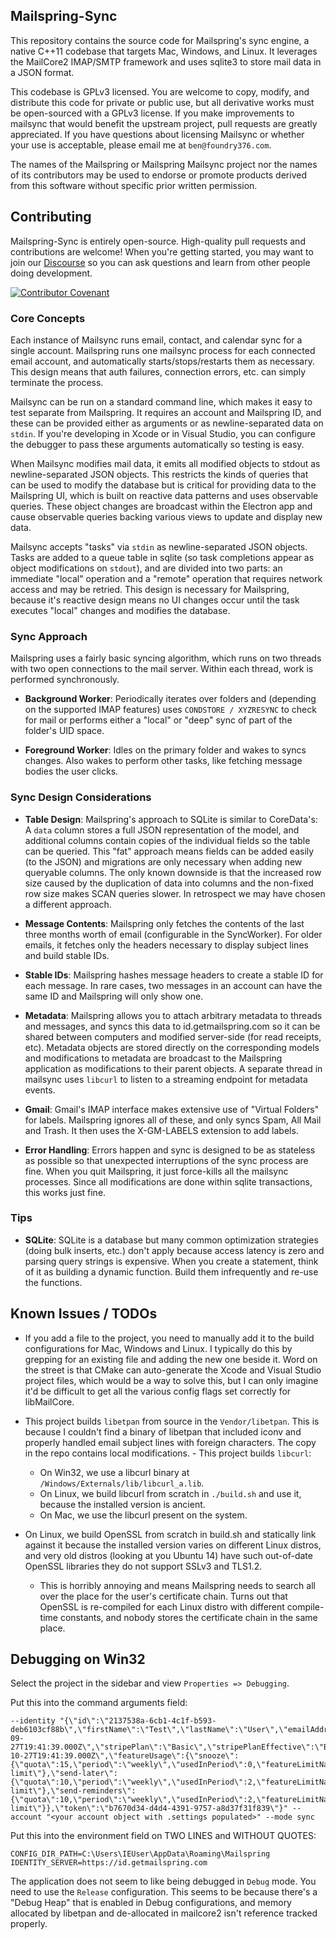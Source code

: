## Mailspring-Sync

This repository contains the source code for Mailspring's sync engine, a native
C++11 codebase that targets Mac, Windows, and Linux. It leverages the MailCore2
IMAP/SMTP framework and uses sqlite3 to store mail data in a JSON format.

This codebase is GPLv3 licensed. You are welcome to copy, modify, and
distribute this code for private or public use, but all derivative works must
be open-sourced with a GPLv3 license. If you make improvements to mailsync that
would benefit the upstream project, pull requests are greatly appreciated. If
you have questions about licensing Mailsync or whether your use is acceptable,
please email me at `ben@foundry376.com`.

The names of the Mailspring or Mailspring Mailsync project nor the names of its
contributors may be used to endorse or promote products derived from this
software without specific prior written permission.

## Contributing

Mailspring-Sync is entirely open-source. High-quality pull requests and
contributions are welcome! When you're getting started, you may want to join our
[Discourse](https://community.getmailspring.com/) so you can ask questions and
learn from other people doing development.

[![Contributor Covenant](https://img.shields.io/badge/Contributor%20Covenant-v2.0%20adopted-ff69b4.svg)](CODE_OF_CONDUCT.md)

### Core Concepts

Each instance of Mailsync runs email, contact, and calendar sync for a single
account. Mailspring runs one mailsync process for each connected email account,
and automatically starts/stops/restarts them as necessary. This design means
that auth failures, connection errors, etc. can simply terminate the process.

Mailsync can be run on a standard command line, which makes it easy to test
separate from Mailspring. It requires an account and Mailspring ID, and these
can be provided either as arguments or as newline-separated data on `stdin`. If
you're developing in Xcode or in Visual Studio, you can configure the debugger
to pass these arguments automatically so testing is easy.

When Mailsync modifies mail data, it emits all modified objects to stdout as
newline-separated JSON objects. This restricts the kinds of queries that can be
used to modify the database but is critical for providing data to the
Mailspring UI, which is built on reactive data patterns and uses observable
queries. These object changes are broadcast within the Electron app and cause
observable queries backing various views to update and display new data.

Mailsync accepts "tasks" via `stdin` as newline-separated JSON objects. Tasks
are added to a queue table in sqlite (so task completions appear as object
modifications on `stdout`), and are divided into two parts: an immediate
"local" operation and a "remote" operation that requires network access and may
be retried. This design is necessary for Mailspring, because it's reactive
design means no UI changes occur until the task executes "local" changes and
modifies the database.

### Sync Approach

Mailspring uses a fairly basic syncing algorithm, which runs on two threads
with two open connections to the mail server. Within each thread, work is
performed synchronously.

- **Background Worker**: Periodically iterates over folders and (depending on
the supported IMAP features) uses `CONDSTORE / XYZRESYNC` to check for mail or
performs either a "local" or "deep" sync of part of the folder's UID space.

- **Foreground Worker**: Idles on the primary folder and wakes to syncs
changes. Also wakes to perform other tasks, like fetching message bodies the
user clicks.

### Sync Design Considerations

- **Table Design**: Mailspring's approach to SQLite is similar to CoreData's: A
`data` column stores a full JSON representation of the model, and additional
columns contain copies of the individual fields so the table can be queried.
This "fat" approach means fields can be added easily (to the JSON) and
migrations are only necessary when adding new queryable columns. The only known
downside is that the increased row size caused by the duplication of data into
columns and the non-fixed row size makes SCAN queries slower. In retrospect we
may have chosen a different approach.

- **Message Contents**: Mailspring only fetches the contents of the last three
months worth of email (configurable in the SyncWorker). For older emails, it
fetches only the headers necessary to display subject lines and build stable
IDs.

- **Stable IDs**: Mailspring hashes message headers to create a stable ID for
each message. In rare cases, two messages in an account can have the same ID
and Mailspring will only show one.

- **Metadata**: Mailspring allows you to attach arbitrary metadata to threads
and messages, and syncs this data to id.getmailspring.com so it can be shared
between computers and modified server-side (for read receipts, etc). Metadata
objects are stored directly on the corresponding models and modifications to
metadata are broadcast to the Mailspring application as modifications to their
parent objects. A separate thread in mailsync uses `libcurl` to listen to a
streaming endpoint for metadata events.

- **Gmail**: Gmail's IMAP interface makes extensive use of "Virtual Folders"
for labels. Mailspring ignores all of these, and only syncs Spam, All Mail and
Trash. It then uses the X-GM-LABELS extension to add labels.

- **Error Handling**: Errors happen and sync is designed to be as stateless as
possible so that unexpected interruptions of the sync process are fine. When
you quit Mailspring, it just force-kills all the mailsync processes. Since all
modifications are done within sqlite transactions, this works just fine.

### Tips

- **SQLite**: SQLite is a database but many common optimization strategies
(doing bulk inserts, etc.) don't apply because access latency is zero and
parsing query strings is expensive. When you create a statement, think of it as
building a dynamic function. Build them infrequently and re-use the functions.

## Known Issues / TODOs

- If you add a file to the project, you need to manually add it to the build
configurations for Mac, Windows and Linux. I typically do this by grepping for
an existing file and adding the new one beside it. Word on the street is that
CMake can auto-generate the Xcode and Visual Studio project files, which would
be a way to solve this, but I can only imagine it'd be difficult to get all the
various config flags set correctly for libMailCore.

- This project builds `libetpan` from source in the `Vendor/libetpan`. This is
because I couldn't find a binary of libetpan that included iconv and properly
handled email subject lines with foreign characters. The copy in the repo
contains local modifications. - This project builds `libcurl`:

  - On Win32, we use a libcurl binary at `/Windows/Externals/lib/libcurl_a.lib`.
  - On Linux, we build libcurl from scratch in `./build.sh` and use it,
    because the installed version is ancient.
  - On Mac, we use the libcurl present on the system.

- On Linux, we build OpenSSL from scratch in build.sh and statically link
against it because the installed version varies on different Linux distros, and
very old distros (looking at you Ubuntu 14) have such out-of-date OpenSSL
libraries they do not support SSLv3 and TLS1.2.

  - This is horribly annoying and means Mailspring needs to search all over the
  place for the user's certificate chain. Turns out that OpenSSL is re-compiled
  for each Linux distro with different compile-time constants, and nobody
  stores the certificate chain in the same place.

## Debugging on Win32

Select the project in the sidebar and view `Properties => Debugging`.

Put this into the command arguments field:

```
--identity "{\"id\":\"2137538a-6cb1-4c1f-b593-deb6103cf88b\",\"firstName\":\"Test\",\"lastName\":\"User\",\"emailAddress\":\"testuser@getmailspring.com\",\"object\":\"identity\",\"createdAt\":\"2017-09-27T19:41:39.000Z\",\"stripePlan\":\"Basic\",\"stripePlanEffective\":\"Basic\",\"stripeCustomerId\":\"XXXXX\",\"stripePeriodEnd\":\"2017-10-27T19:41:39.000Z\",\"featureUsage\":{\"snooze\":{\"quota\":15,\"period\":\"weekly\",\"usedInPeriod\":0,\"featureLimitName\":\"basic-limit\"},\"send-later\":{\"quota\":10,\"period\":\"weekly\",\"usedInPeriod\":2,\"featureLimitName\":\"basic-limit\"},\"send-reminders\":{\"quota\":10,\"period\":\"weekly\",\"usedInPeriod\":2,\"featureLimitName\":\"basic-limit\"}},\"token\":\"b7670d34-d4d4-4391-9757-a8d37f31f839\"}" --account "<your account object with .settings populated>" --mode sync
```

Put this into the environment field on TWO LINES and WITHOUT QUOTES:

```
CONFIG_DIR_PATH=C:\Users\IEUser\AppData\Roaming\Mailspring
IDENTITY_SERVER=https://id.getmailspring.com
```

The application does not seem to like being debugged in `Debug` mode. You need
to use the `Release` configuration. This seems to be because there's a "Debug
Heap" that is enabled in Debug configurations, and memory allocated by libetpan
and de-allocated in mailcore2 isn't reference tracked properly.
